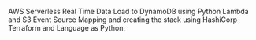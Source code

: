 AWS Serverless Real Time Data Load to DynamoDB using Python Lambda and S3 Event Source Mapping and creating the stack using HashiCorp Terraform and Language as Python.